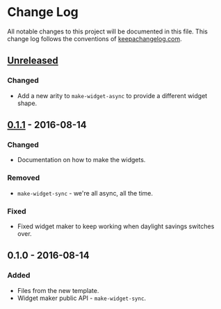 # Change Log
All notable changes to this project will be documented in this file. This change log follows the conventions of [keepachangelog.com](http://keepachangelog.com/).

## [Unreleased][unreleased]
### Changed
- Add a new arity to `make-widget-async` to provide a different widget shape.

## [0.1.1] - 2016-08-14
### Changed
- Documentation on how to make the widgets.

### Removed
- `make-widget-sync` - we're all async, all the time.

### Fixed
- Fixed widget maker to keep working when daylight savings switches over.

## 0.1.0 - 2016-08-14
### Added
- Files from the new template.
- Widget maker public API - `make-widget-sync`.

[unreleased]: https://github.com/your-name/babylon-scraper/compare/0.1.1...HEAD
[0.1.1]: https://github.com/your-name/babylon-scraper/compare/0.1.0...0.1.1
